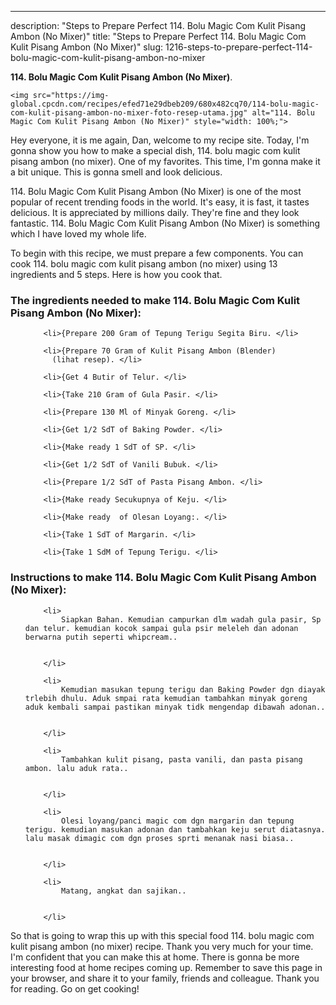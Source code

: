 ---
description: "Steps to Prepare Perfect 114. Bolu Magic Com Kulit Pisang Ambon (No Mixer)"
title: "Steps to Prepare Perfect 114. Bolu Magic Com Kulit Pisang Ambon (No Mixer)"
slug: 1216-steps-to-prepare-perfect-114-bolu-magic-com-kulit-pisang-ambon-no-mixer

<p>
	<strong>114. Bolu Magic Com Kulit Pisang Ambon (No Mixer)</strong>. 
	
</p>
<p>
	
	<img src="https://img-global.cpcdn.com/recipes/efed71e29dbeb209/680x482cq70/114-bolu-magic-com-kulit-pisang-ambon-no-mixer-foto-resep-utama.jpg" alt="114. Bolu Magic Com Kulit Pisang Ambon (No Mixer)" style="width: 100%;">
	
	
</p>
<p>
	Hey everyone, it is me again, Dan, welcome to my recipe site. Today, I'm gonna show you how to make a special dish, 114. bolu magic com kulit pisang ambon (no mixer). One of my favorites. This time, I'm gonna make it a bit unique. This is gonna smell and look delicious.
</p>
	
<p>
	114. Bolu Magic Com Kulit Pisang Ambon (No Mixer) is one of the most popular of recent trending foods in the world. It's easy, it is fast, it tastes delicious. It is appreciated by millions daily. They're fine and they look fantastic. 114. Bolu Magic Com Kulit Pisang Ambon (No Mixer) is something which I have loved my whole life.
</p>
<p>
	
</p>

<p>
To begin with this recipe, we must prepare a few components. You can cook 114. bolu magic com kulit pisang ambon (no mixer) using 13 ingredients and 5 steps. Here is how you cook that.
</p>

<h3>The ingredients needed to make 114. Bolu Magic Com Kulit Pisang Ambon (No Mixer):</h3>

<ol>
	
		<li>{Prepare 200 Gram of Tepung Terigu Segita Biru. </li>
	
		<li>{Prepare 70 Gram of Kulit Pisang Ambon (Blender)
          (lihat resep). </li>
	
		<li>{Get 4 Butir of Telur. </li>
	
		<li>{Take 210 Gram of Gula Pasir. </li>
	
		<li>{Prepare 130 Ml of Minyak Goreng. </li>
	
		<li>{Get 1/2 SdT of Baking Powder. </li>
	
		<li>{Make ready 1 SdT of SP. </li>
	
		<li>{Get 1/2 SdT of Vanili Bubuk. </li>
	
		<li>{Prepare 1/2 SdT of Pasta Pisang Ambon. </li>
	
		<li>{Make ready Secukupnya of Keju. </li>
	
		<li>{Make ready  of Olesan Loyang:. </li>
	
		<li>{Take 1 SdT of Margarin. </li>
	
		<li>{Take 1 SdM of Tepung Terigu. </li>
	
</ol>
<p>
	
</p>

<h3>Instructions to make 114. Bolu Magic Com Kulit Pisang Ambon (No Mixer):</h3>

<ol>
	
		<li>
			Siapkan Bahan. Kemudian campurkan dlm wadah gula pasir, Sp dan telur. kemudian kocok sampai gula psir meleleh dan adonan berwarna putih seperti whipcream..
			
			
		</li>
	
		<li>
			Kemudian masukan tepung terigu dan Baking Powder dgn diayak trlebih dhulu. Aduk smpai rata kemudian tambahkan minyak goreng aduk kembali sampai pastikan minyak tidk mengendap dibawah adonan..
			
			
		</li>
	
		<li>
			Tambahkan kulit pisang, pasta vanili, dan pasta pisang ambon. lalu aduk rata..
			
			
		</li>
	
		<li>
			Olesi loyang/panci magic com dgn margarin dan tepung terigu. kemudian masukan adonan dan tambahkan keju serut diatasnya. lalu masak dimagic com dgn proses sprti menanak nasi biasa..
			
			
		</li>
	
		<li>
			Matang, angkat dan sajikan..
			
			
		</li>
	
</ol>

<p>
	
</p>

<p>
	So that is going to wrap this up with this special food 114. bolu magic com kulit pisang ambon (no mixer) recipe. Thank you very much for your time. I'm confident that you can make this at home. There is gonna be more interesting food at home recipes coming up. Remember to save this page in your browser, and share it to your family, friends and colleague. Thank you for reading. Go on get cooking!
</p>

